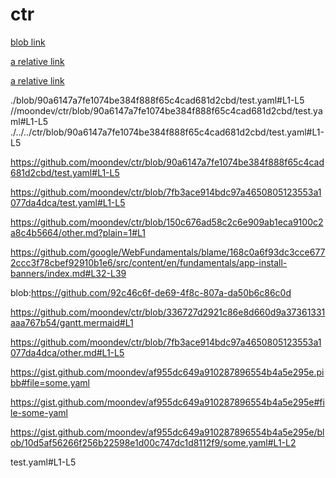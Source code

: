 # ctr

[blob link](blob:https://github.com/92c46c6f-de69-4f8c-807a-da50b6c86c0d)


[a relative link](test.yaml#L1-L5)

[a relative link](test.yaml)

./blob/90a6147a7fe1074be384f888f65c4cad681d2cbd/test.yaml#L1-L5
//moondev/ctr/blob/90a6147a7fe1074be384f888f65c4cad681d2cbd/test.yaml#L1-L5
./../../ctr/blob/90a6147a7fe1074be384f888f65c4cad681d2cbd/test.yaml#L1-L5


https://github.com/moondev/ctr/blob/90a6147a7fe1074be384f888f65c4cad681d2cbd/test.yaml#L1-L5

https://github.com/moondev/ctr/blob/7fb3ace914bdc97a4650805123553a1077da4dca/test.yaml#L1-L5

https://github.com/moondev/ctr/blob/150c676ad58c2c6e909ab1eca9100c2a8c4b5664/other.md?plain=1#L1

https://github.com/google/WebFundamentals/blame/168c0a6f93dc3cce6772ccc3f78cbef92910b1e6/src/content/en/fundamentals/app-install-banners/index.md#L32-L39

blob:https://github.com/92c46c6f-de69-4f8c-807a-da50b6c86c0d

https://github.com/moondev/ctr/blob/336727d2921c86e8d660d9a37361331aaa767b54/gantt.mermaid#L1


https://github.com/moondev/ctr/blob/7fb3ace914bdc97a4650805123553a1077da4dca/other.md#L1-L5

https://gist.github.com/moondev/af955dc649a910287896554b4a5e295e.pibb#file=some.yaml

https://gist.github.com/moondev/af955dc649a910287896554b4a5e295e#file-some-yaml

https://gist.github.com/moondev/af955dc649a910287896554b4a5e295e/blob/10d5af56266f256b22598e1d00c747dc1d8112f9/some.yaml#L1-L2

test.yaml#L1-L5

